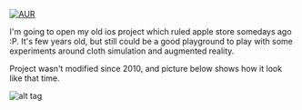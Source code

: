 [![AUR](https://img.shields.io/aur/license/yaourt.svg?maxAge=2592000)]()

I'm going to open my old ios project which ruled apple store somedays ago :P.
It's few years old, but still could be a good playground to play with some experiments around cloth simulation and augmented reality.

Project wasn't modified since 2010, and picture below shows how it look like that time.

![alt tag](http://nullgravity.eu/projects/curtain.jpg)

